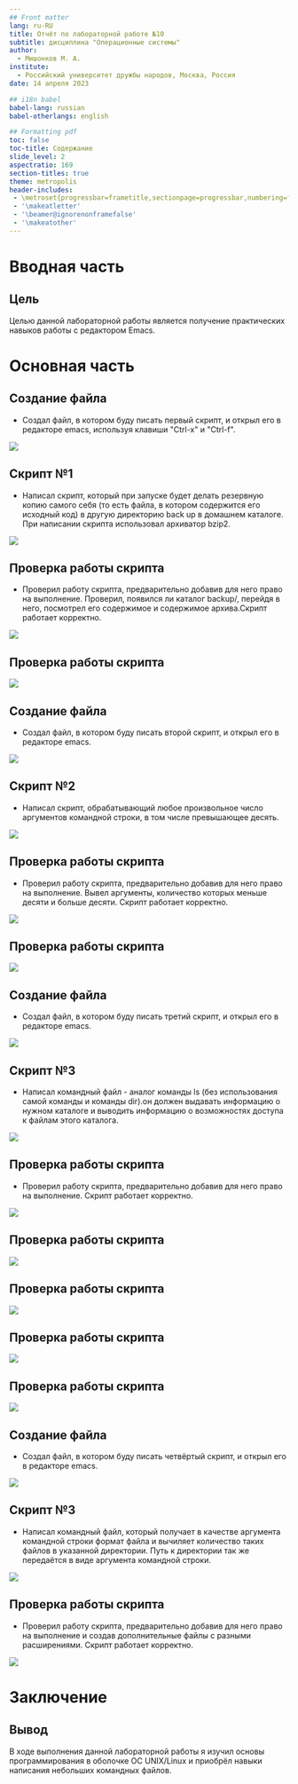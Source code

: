 ```yaml
---
## Front matter
lang: ru-RU
title: Отчёт по лабораторной работе №10
subtitle: дисциплина "Операционные системы"
author:
  - Мишонков М. А.
institute:
  - Российский университет дружбы народов, Москва, Россия
date: 14 апреля 2023

## i18n babel
babel-lang: russian
babel-otherlangs: english

## Formatting pdf
toc: false
toc-title: Содержание
slide_level: 2
aspectratio: 169
section-titles: true
theme: metropolis
header-includes:
 - \metroset{progressbar=frametitle,sectionpage=progressbar,numbering=fraction}
 - '\makeatletter'
 - '\beamer@ignorenonframefalse'
 - '\makeatother'
---
```


# Вводная часть

## Цель

Целью данной лабораторной работы является получение практических навыков работы с редактором Emacs.

# Основная часть

## Создание файла

- Создал файл, в котором буду писать первый скрипт, и открыл его в редакторе emacs, используя клавиши "Ctrl-x" и "Ctrl-f".

![](./image/Рис.1.png)

## Скрипт №1

- Написал скрипт, который при запуске будет делать резервную копию самого себя (то есть файла, в котором содержится его исходный код) в другую директорию back up в домашнем каталоге. При написании скрипта использовал архиватор bzip2.

![](./image/Рис.2.png)

## Проверка работы скрипта

- Проверил работу скрипта, предварительно добавив для него право на выполнение. Проверил, появился ли каталог backup/, перейдя в него, посмотрел его содержимое и содержимое архива.Скрипт работает корректно. 

![](./image/Рис.3.png)

## Проверка работы скрипта

![](./image/Рис.4.png)

## Создание файла

- Создал файл, в котором буду писать второй скрипт, и открыл его в редакторе emacs.

![](./image/Рис.5.png)

## Скрипт №2

- Написал скрипт, обрабатывающий любое произвольное число аргументов командной строки, в том числе превышающее десять.

![](./image/Рис.6.png)

## Проверка работы скрипта

- Проверил работу скрипта, предварительно добавив для него право на выполнение. Вывел аргументы, количество которых меньше десяти и больше десяти. Скрипт работает корректно.

![](./image/Рис.7.png)

## Проверка работы скрипта

![](./image/Рис.8.png)

## Создание файла

- Создал файл, в котором буду писать третий скрипт, и открыл его в редакторе emacs.

![](./image/Рис.9.png)

## Скрипт №3

- Написал командный файл - аналог команды ls (без использования самой команды и команды dir).он должен выдавать информацию о нужном каталоге и выводить информацию о возможностях доступа к файлам этого каталога.

![](./image/Рис.10.png)

## Проверка работы скрипта

- Проверил работу скрипта, предварительно добавив для него право на выполнение. Скрипт работает корректно.

![](./image/Рис.11.png)

## Проверка работы скрипта

![](./image/Рис.12.png)

## Проверка работы скрипта

![](./image/Рис.13.png)

## Проверка работы скрипта

![](./image/Рис.14.png)

## Проверка работы скрипта

![](./image/Рис.15.png)

## Создание файла

- Создал файл, в котором буду писать четвёртый скрипт, и открыл его в редакторе emacs.

![](./image/Рис.16.png)

## Скрипт №3

- Написал командный файл, который получает в качестве аргумента командной строки формат файла и вычиляет количество таких файлов в указанной директории. Путь к директории так же передаётся в виде аргумента командной строки.

![](./image/Рис.17.png)

## Проверка работы скрипта

- Проверил работу скрипта, предварительно добавив для него право на выполнение и создав дополнительные файлы с разными расширениями. Скрипт работает корректно.

![](./image/Рис.18.png)

# Заключение 

## Вывод

В ходе выполнения данной лабораторной работы я изучил основы программирования в оболочке OC UNIX/Linux и приобрёл навыки написания небольших командных файлов.
